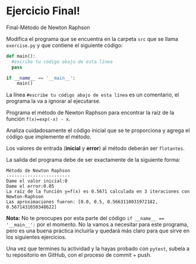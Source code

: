 # Ejercicio Final!
Final-Método de Newton Raphson

Modifica el programa que se encuentra en la carpeta `src` que se llama `exercise.py` y que contiene el siguiente código:

```python
def main():
  #escribe tu código abajo de esta línea
  pass

if __name__ == '__main__':
    main()
```

La línea `#escribe tu código abajo de esta línea` es un comentario, el programa la va a ignorar al ejecutarse.

Programa el método de Newton Raphson para encontrar la raíz de la función `f(x)=exp(-x) - x`. 

Analiza cuidadosamente el código inicial que se te proporciona y agrega el código que implemente el método.

Los valores de entrada (**inicial** y **error**) al método deberán ser `flotantes`.

La salida del programa debe de ser exactamente de la siguiente forma:

```
Método de Newton Raphson
------------------------
Dame el valor inicial:0
Dame el error:0.05
La raíz de la función y=f(x) es 0.5671 calculada en 3 iteraciones con Newton-Raphson
Las aproximaciones fueron: [0.0, 0.5, 0.5663110031972182, 0.5671431650348622]
```

**Nota:** No te preocupes por esta parte del código `if __name__ == '__main__':` por el momento. No la vamos a necesitar para este programa, pero es una buena práctica incluirla y quedará más claro para que sirve en los siguientes ejercicios.

Una vez que termines tu actividad y la hayas probado con `pytest`, subela a tu repositorio en GitHub, con el proceso de commit + push.
